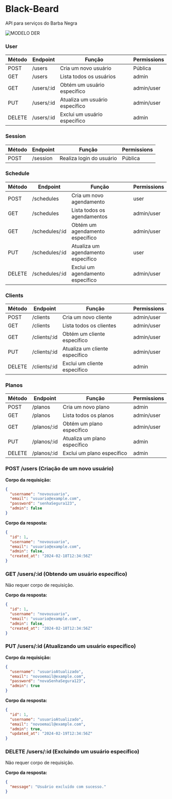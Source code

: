 # Black-Beard
API para serviços do Barba Negra

![MODELO DER ](https://svgur.com/i/13LM.svg)

### User

| Método | Endpoint         | Função                        | Permissions   |
|--------|------------------|-------------------------------|---------------|
| POST   | /users           | Cria um novo usuário          | Pública       |
| GET    | /users           | Lista todos os usuários       | admin         |
| GET    | /users/:id       | Obtém um usuário específico   | admin/user    |
| PUT    | /users/:id       | Atualiza um usuário específico| admin/user    |
| DELETE | /users/:id       | Exclui um usuário específico  | admin         |

### Session

| Método | Endpoint      | Função                   | Permissions |
|--------|---------------|--------------------------|-------------|
| POST   | /session      | Realiza login do usuário | Pública     |

### Schedule

| Método | Endpoint           | Função                             | Permissions |
|--------|--------------------|------------------------------------|-------------|
| POST   | /schedules         | Cria um novo agendamento           | user        |
| GET    | /schedules         | Lista todos os agendamentos        | admin/user  |
| GET    | /schedules/:id     | Obtém um agendamento específico    | admin/user  |
| PUT    | /schedules/:id     | Atualiza um agendamento específico | user        |
| DELETE | /schedules/:id     | Exclui um agendamento específico   | admin/user  |

### Clients

| Método | Endpoint         | Função                       | Permissions |
|--------|------------------|------------------------------|-------------|
| POST   | /clients         | Cria um novo cliente         | admin/user  |
| GET    | /clients         | Lista todos os clientes      | admin/user  |
| GET    | /clients/:id     | Obtém um cliente específico  | admin/user  |
| PUT    | /clients/:id     | Atualiza um cliente específico| admin/user  |
| DELETE | /clients/:id     | Exclui um cliente específico | admin       |

### Planos

| Método | Endpoint      | Função                             | Permissions |
|--------|---------------|------------------------------------|-------------|
| POST   | /planos       | Cria um novo plano                 | admin       |
| GET    | /planos       | Lista todos os planos              | admin/user  |
| GET    | /planos/:id   | Obtém um plano específico          | admin/user  |
| PUT    | /planos/:id   | Atualiza um plano específico       | admin       |
| DELETE | /planos/:id   | Exclui um plano específico         | admin       |



### POST /users (Criação de um novo usuário)

**Corpo da requisição:**
```json
{
  "username": "novousuario",
  "email": "usuario@example.com",
  "password": "senhaSegura123",
  "admin": false
}
```

**Corpo da resposta:**
```json
{
  "id": 1,
  "username": "novousuario",
  "email": "usuario@example.com",
  "admin": false,
  "created_at": "2024-02-18T12:34:56Z"
}
```

### GET /users/:id (Obtendo um usuário específico)

Não requer corpo de requisição.

**Corpo da resposta:**
```json
{
  "id": 1,
  "username": "novousuario",
  "email": "usuario@example.com",
  "admin": false,
  "created_at": "2024-02-18T12:34:56Z"
}
```

### PUT /users/:id (Atualizando um usuário específico)

**Corpo da requisição:**
```json
{
  "username": "usuarioAtualizado",
  "email": "novoemail@example.com",
  "password": "novaSenhaSegura123",
  "admin": true
}
```

**Corpo da resposta:**
```json
{
  "id": 1,
  "username": "usuarioAtualizado",
  "email": "novoemail@example.com",
  "admin": true,
  "updated_at": "2024-02-19T12:34:56Z"
}
```

### DELETE /users/:id (Excluindo um usuário específico)

Não requer corpo de requisição.

**Corpo da resposta:**
```json
{
  "message": "Usuário excluído com sucesso."
}
```
